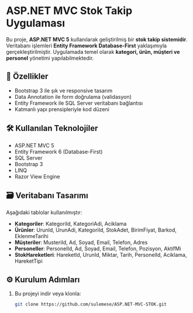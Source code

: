 # ASP.NET MVC Stok Takip Uygulaması

Bu proje, **ASP.NET MVC 5** kullanılarak geliştirilmiş  bir **stok takip sistemidir**. Veritabanı işlemleri **Entity Framework Database-First** yaklaşımıyla gerçekleştirilmiştir. Uygulamada temel olarak **kategori, ürün, müşteri ve personel** yönetimi yapılabilmektedir.

## 🚀 Özellikler

- Bootstrap 3 ile şık ve responsive tasarım
- Data Annotation ile form doğrulama (validasyon)
- Entity Framework ile SQL Server veritabanı bağlantısı
- Katmanlı yapı prensipleriyle kod düzeni

## 🛠️ Kullanılan Teknolojiler

- ASP.NET MVC 5
- Entity Framework 6 (Database-First)
- SQL Server
- Bootstrap 3
- LINQ
- Razor View Engine

## 🗃️ Veritabanı Tasarımı

Aşağıdaki tablolar kullanılmıştır:

- **Kategoriler**: KategoriId, KategoriAdi, Aciklama
- **Ürünler**: UrunId, UrunAdi, KategoriId, StokAdet, BirimFiyat, Barkod, EklenmeTarihi
- **Müşteriler**: MusteriId, Ad, Soyad, Email, Telefon, Adres
- **Personeller**: PersonelId, Ad, Soyad, Email, Telefon, Pozisyon, AktifMi
- **StokHareketleri**: HareketId, UrunId, Miktar, Tarih, PersonelId, Aciklama, HareketTipi

## ⚙️ Kurulum Adımları

1. Bu projeyi indir veya klonla:

   ```bash
   git clone https://github.com/sulemese/ASP.NET-MVC-STOK.git
